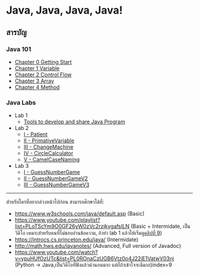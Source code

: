 # Java, Java, Java, Java!

## **สารบัญ**
### **Java 101**
- [Chapter 0 Getting Start](https://github.com/CoE30-KKU/EN811302/blob/master/Java101/Chapter%200%20Getting%20Start.md)
- [Chapter 1 Variable](https://github.com/CoE30-KKU/EN811302/blob/master/Java101/Chapter%201%20Variable.md)
- [Chapter 2 Control Flow](https://github.com/CoE30-KKU/EN811302/blob/master/Java101/Chapter%202%20Control%20Flow.md)
- [Chapter 3 Array](https://github.com/CoE30-KKU/EN811302/blob/master/Java101/Chapter%203%20Array.md)
- [Chapter 4 Method](https://github.com/CoE30-KKU/EN811302/blob/master/Java101/Chapter%204%20Method.md)
### **Java Labs**
- Lab 1
    - [Tools to develop and share Java Program](https://github.com/CoE30-KKU/EN811302/blob/master/Labs/lab%201/README.md)
- Lab 2
    - [I - Patient](https://github.com/CoE30-KKU/EN811302/blob/master/Labs/lab%202/ข้อ%201%20-%20Patient.md)
    - [II - PrimativeVariable](https://github.com/CoE30-KKU/EN811302/blob/master/Labs/lab%202/ข้อ%202%20-%20PrimativeVariable.md)
    - [III - ChangeMachine](https://github.com/CoE30-KKU/EN811302/blob/master/Labs/lab%202/ข้อ%203%20-%20ChangeMachine.md)
    - [IV - CircleCalculator](https://github.com/CoE30-KKU/EN811302/blob/master/Labs/lab%202/ข้อ%204%20-%20CircleCalculator.md)
    - [V - CamelCaseNaming](https://github.com/CoE30-KKU/EN811302/blob/master/Labs/lab%202/ข้อ%205%20-%20CamelCaseNaming.md)
- Lab 3
    - [I - GuessNumberGame](https://github.com/CoE30-KKU/EN811302/blob/master/Labs/lab%203/ข้อ%201%20-%20GuessNumberGame.md)
    - [II - GuessNumberGameV2](https://github.com/CoE30-KKU/EN811302/blob/master/Labs/lab%203/ข้อ%202%20-%20GuessNumberGameV2.md)
    - [III - GuessNumberGameV3](https://github.com/CoE30-KKU/EN811302/blob/master/Labs/lab%203/ข้อ%203%20-%20GuessNumberGameV3.md)

---
สำหรับใครที่อยากล่วงหน้าไปก่อน สามารถศึกษาได้ที่:
* https://www.w3schools.com/java/default.asp (Basic)
* https://www.youtube.com/playlist?list=PLoTScYm9O0GF26yW0zVc2rzjkygafsILN (Basic + Intermidate, เป็นวิดีโอ เหมาะสำหรับคนที่ไม่ชอบอ่านข้อความ, ถ้าทำ lab 1 แล้วให้เริ่มดู[คลิปที่ 9](https://www.youtube.com/watch?v=h3t2Gs_TvN4&list=PLoTScYm9O0GF26yW0zVc2rzjkygafsILN&index=9))
* https://introcs.cs.princeton.edu/java/ (Intermidate)
* http://math.hws.edu/javanotes/ (Advanced, Full version of Javadoc)
* https://www.youtube.com/watch?v=ypuHUfOzUTc&list=PL0ROnaCzUGB6Vtz0o4J22iE1VatwV03nj (Python -> Java,เป็นวิดีโอที่ฟังแล้วน่านอนมาก แต่ก็ถ้าเข้าใจจะดีมาก)index=9
